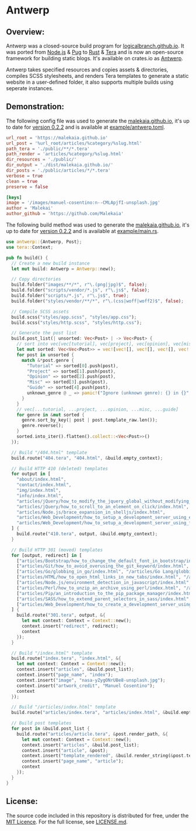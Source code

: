 # Antwerp
## Overview:
Antwerp was a closed-source build program for [logicalbranch.github.io](https://logicalbranch.github.io). It was ported from [Node.js](https://nodejs.org/en/) & [Pug](https://pugjs.org/api/getting-started.html) to [Rust](https://www.rust-lang.org/) & [Tera](https://tera.netlify.app/) and is now an open-source framework for building static blogs. It's available on crates.io as [Antwerp](https://crates.io/crates/antwerp).

Antwerp takes specified resources and copies assets & directories, compiles SCSS stylesheets, and renders Tera templates to generate a static website in a user-defined folder, it also supports multiple builds using seperate instances.

## Demonstration:
The following config file was used to generate the [malekaia.github.io](https://malekaia.github.io), it's up to date for [version 0.2.2](https://crates.io/crates/antwerp/0.2.2) and is available at [example/antwerp.toml](https://github.com/Malekaia/Antwerp/blob/main/example/antwerp.toml).

```toml
url_root = 'https://malekaia.github.io'
url_post = '%url_root/articles/%category/%slug.html'
path_tera = './public/**/*.tera'
path_render = 'articles/%category/%slug.html'
dir_resources = './public/'
dir_output = './dist/malekaia.github.io/'
dir_posts = './public/articles/*/*.tera'
verbose = true
clean = true
preserve = false

[keys]
image = '/images/manuel-cosentino:n--CMLApjfI-unsplash.jpg'
author = 'Malekai'
author_github = 'https://github.com/Malekaia'
```

The following build method was used to generate the [malekaia.github.io](https://malekaia.github.io), it's up to date for [version 0.2.2](https://crates.io/crates/antwerp/0.2.2) and is available at [example/main.rs](https://github.com/Malekaia/Antwerp/blob/main/example/main.rs).

```rust
use antwerp::{Antwerp, Post};
use tera::Context;

pub fn build() {
  // Create a new build instance
  let mut build: Antwerp = Antwerp::new();

  // Copy directories
  build.folder("images/**/*", r"\.(png|jpg)$", false);
  build.folder("scripts/vendor/*.js", r"\.js$", false);
  build.folder("scripts/*.js", r"\.js$", true);
  build.folder("styles/vendor/**/*", r"\.(css|woff|woff2)$", false);

  // Compile SCSS assets
  build.scss("styles/app.scss", "styles/app.css");
  build.scss("styles/http.scss", "styles/http.css");

  // Generate the post list
  build.post_list(| unsorted: Vec<Post> | -> Vec<Post> {
    // sort into vec[vec[tutorial], vec[project], vec[opinion], vec[misc], vec[guide]]
    let mut sorted: Vec<Vec<Post>> = vec![vec![], vec![], vec![], vec![], vec![]];
    for post in unsorted {
      match &*post.genre {
        "Tutorial" => sorted[0].push(post),
        "Project" => sorted[1].push(post),
        "Opinion" => sorted[2].push(post),
        "Misc" => sorted[3].push(post),
        "Guide" => sorted[4].push(post),
        unknown_genre @ _ => panic!("Ignore (unknown genre): {} in {}", unknown_genre, post.template_path)
      }
    }
    // vec[...tutorial, ...project, ...opinion, ...misc, ...guide]
    for genre in &mut sorted {
      genre.sort_by_key(| post | post.template_raw.len());
      genre.reverse();
    }
    sorted.into_iter().flatten().collect::<Vec<Post>>()
  });

  // Build "/404.html" template
  build.route("404.tera", "404.html", &build.empty_context);

  // Build HTTP 410 (deleted) templates
  for output in [
    "about/index.html",
    "contact/index.html",
    "img/index.html",
    "info/index.html",
    "articles/jQuery/how_to_modify_the_jquery_global_without_modifying_jquery/index.html",
    "articles/jQuery/how_to_scroll_to_an_element_on_click/index.html",
    "articles/Node.js/brace_expansion_in_shelljs/index.html",
    "articles/Web_Development/how_to_setup_a_development_server_using_express/index.html",
    "articles/Web_Development/how_to_setup_a_development_server_using_flask/index.html"
  ] {
    build.route("410.tera", output, &build.empty_context);
  }

  // Build HTTP 301 (moved) templates
  for [output, redirect] in [
    ["articles/Bootstrap/how_to_change_the_default_font_in_bootstrap/index.html", "/articles/CSS/how-to-change-the-default-font-in-bootstrap.html"],
    ["articles/Git/how_to_avoid_overusing_the_git_keyword/index.html", "/articles/Git/how-to-avoid-retyping-the-git-keyword.html"],
    ["articles/Go/globbing_in_go/index.html", "/articles/Go Lang/globbing-in-go.html"],
    ["articles/HTML/how_to_open_html_links_in_new_tabs/index.html", "/articles/HTML/how-to-open-html-links-in-new-tabs.html"],
    ["articles/Node.js/environment_detection_in_javascript/index.html", "/articles/JavaScript/environment-detection-in-javascript.html"],
    ["articles/Perl/how_to_unzip_an_archive_using_perl/index.html", "/articles/Perl/how-to-call-a-subprocess-in-perl.html"],
    ["articles/Pip/an_introduction_to_the_pip_package_manager/index.html", "/articles/Python/an-introduction-to-the-pip-package-manager.html"],
    ["articles/SASS/how_to_extend_parent_selectors_in_sass/index.html", "/articles/CSS/how-to-extend-parent-selectors-in-sass.html"],
    ["articles/Web_Development/how_to_create_a_development_server_using_http_server/index.html", "/articles/Python/how-to-create-a-development-server-using-http-server.html"]
  ] {
    build.route("301.tera", output, &{
      let mut context: Context = Context::new();
      context.insert("redirect", redirect);
      context
    });
  }

  // Build "/index.html" template
  build.route("index.tera", "index.html", &{
    let mut context: Context = Context::new();
    context.insert("articles", &build.post_list);
    context.insert("page_name", "index");
    context.insert("image", "nasa-yZygONrUBe8-unsplash.jpg");
    context.insert("artwork_credit", "Manuel Cosentino");
    context
  });

  // Build "/articles/index.html" template
  build.route("articles/index.tera", "articles/index.html", &build.empty_context);

  // Build post templates
  for post in &build.post_list {
    build.route("articles/article.tera", &post.render_path, &{
      let mut context: Context = Context::new();
      context.insert("articles", &build.post_list);
      context.insert("article", &post);
      context.insert("template_rendered", &build.render_string(&post.template_raw, &build.empty_context));
      context.insert("page_name", "article");
      context
    });
  }
}
```

## License:
The source code included in this repository is distributed for free, under the [MIT Licence](https://choosealicense.com/licenses/mit/). For the full license, see [LICENSE.md](https://github.com/Malekaia/Antwerp/blob/master/LICENSE.md).